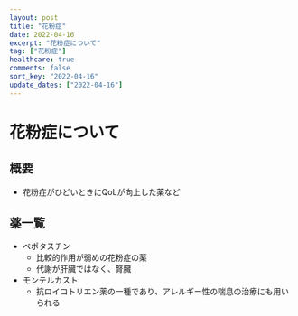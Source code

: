 ```yaml
---
layout: post
title: "花粉症"
date: 2022-04-16
excerpt: "花粉症について"
tag: ["花粉症"]
healthcare: true
comments: false
sort_key: "2022-04-16"
update_dates: ["2022-04-16"]
---
```


# 花粉症について

## 概要
 - 花粉症がひどいときにQoLが向上した薬など

## 薬一覧
 - ベポタスチン
   - 比較的作用が弱めの花粉症の薬
   - 代謝が肝臓ではなく、腎臓
 - モンテルカスト
   - 抗ロイコトリエン薬の一種であり、アレルギー性の喘息の治療にも用いられる

